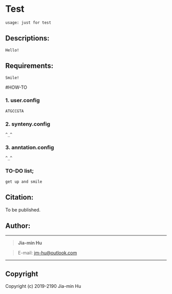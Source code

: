 # Test

	usage: just for test

## Descriptions:

	Hello!

## Requirements: 

	Smile!

#HOW-TO

### 1. **user.config**

	ATGCCGTA

### 2. **synteny.config**

	^_^

### 3. **anntation.config**

	^_^
### TO-DO list;

	get up and smile

## Citation:

To be published.

## Author:

---------------------------------------------------------------------

>	**Jia-min Hu**

>	E-mail: <jm-hu@outlook.com>

---------------------------------------------------------------------

## Copyright

Copyright (c) 2019-2190 Jia-min Hu
